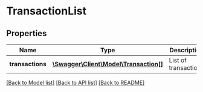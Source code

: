 # TransactionList

## Properties
Name | Type | Description | Notes
------------ | ------------- | ------------- | -------------
**transactions** | [**\Swagger\Client\Model\Transaction[]**](Transaction.md) | List of transactions | 

[[Back to Model list]](../README.md#documentation-for-models) [[Back to API list]](../README.md#documentation-for-api-endpoints) [[Back to README]](../README.md)


